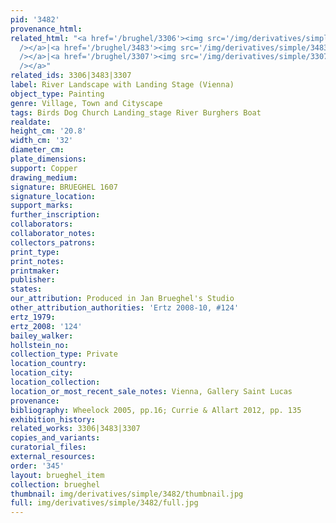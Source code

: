 ```yaml
---
pid: '3482'
provenance_html: 
related_html: "<a href='/brughel/3306'><img src='/img/derivatives/simple/3306/thumbnail.jpg'
  /></a>|<a href='/brughel/3483'><img src='/img/derivatives/simple/3483/thumbnail.jpg'
  /></a>|<a href='/brughel/3307'><img src='/img/derivatives/simple/3307/thumbnail.jpg'
  /></a>"
related_ids: 3306|3483|3307
label: River Landscape with Landing Stage (Vienna)
object_type: Painting
genre: Village, Town and Cityscape
tags: Birds Dog Church Landing_stage River Burghers Boat
realdate: 
height_cm: '20.8'
width_cm: '32'
diameter_cm: 
plate_dimensions: 
support: Copper
drawing_medium: 
signature: BRUEGHEL 1607
signature_location: 
support_marks: 
further_inscription: 
collaborators: 
collaborator_notes: 
collectors_patrons: 
print_type: 
print_notes: 
printmaker: 
publisher: 
states: 
our_attribution: Produced in Jan Brueghel's Studio
other_attribution_authorities: 'Ertz 2008-10, #124'
ertz_1979: 
ertz_2008: '124'
bailey_walker: 
hollstein_no: 
collection_type: Private
location_country: 
location_city: 
location_collection: 
location_or_most_recent_sale_notes: Vienna, Gallery Saint Lucas
provenance: 
bibliography: Wheelock 2005, pp.16; Currie & Allart 2012, pp. 135
exhibition_history: 
related_works: 3306|3483|3307
copies_and_variants: 
curatorial_files: 
external_resources: 
order: '345'
layout: brueghel_item
collection: brueghel
thumbnail: img/derivatives/simple/3482/thumbnail.jpg
full: img/derivatives/simple/3482/full.jpg
---
```

